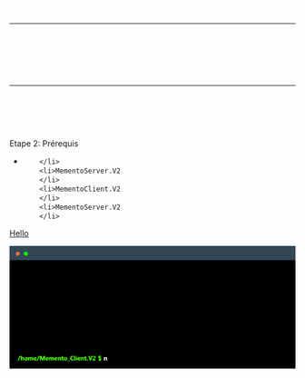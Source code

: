 <div style="color: white ; padding: 10000 px">
Mémento permet la détection de personne sur des photos:
<hr>
<div style="font-family:cursive;margin-top:20;margin-bottom:20">
Par exemple vous avez un mariage et le photographe vous donne un fichier de 2100 photos magnifiques et mémorables de vous et vos amis.
Quel enfer d'aller fouiller partout et de perdre 3h pour retrouver uniquement les photos ou vous apparaissait.
Et bien vous pouvez retrouver vos photos uniquement grâce à un selfie et une photo importée (ajout en cours ) .
</div>
<hr>

La première étape consiste à cloner les 2 fichiers suivants:
<ul>
		<li>MementoClient.V2
		</li>
		<li>MementoServer.V2
		</li>
</ul>
</div>

<span style="font-samily:cursive"><bold>Etape 2: Prérequis</bold></span>

<ul>
		<li>
				
		
		</li>
		<li>MementoServer.V2
		</li>
		<li>MementoClient.V2
		</li>
		<li>MementoServer.V2
		</li>
</ul>

<u> Hello </u>

![](https://github.com/N4tsoni/Memento.V2/blob/main/terminal_npm.gif)